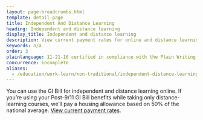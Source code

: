 ```yaml
---
layout: page-breadcrumbs.html
template: detail-page
title: Independent And Distance Learning
heading: Independent and distance learning
display_title: Independent and distance learning
description: View current payment rates for online and distance learning courses you can get money for under the Post-9/11 GI Bill. If you're using GI Bill benefits to pay for online or distance learning courses, you can also get a housing allowance based on 50% of the national average. 
keywords: n/a
order: 3
plainlanguage: 11-21-16 certified in compliance with the Plain Writing Act
concurrence: incomplete
aliases:
  - /education/work-learn/non-traditional/independent-distance-learning/
---
```


<div class="va-introtext">

You can use the GI Bill for independent and distance learning online. If you’re using your Post-9/11 GI Bill benefits while taking only distance-learning courses, we’ll pay a housing allowance based on 50% of the national average. [View current payment rates](https://www.benefits.va.gov/gibill/resources/benefits_resources/rate_tables.asp).

</div>
